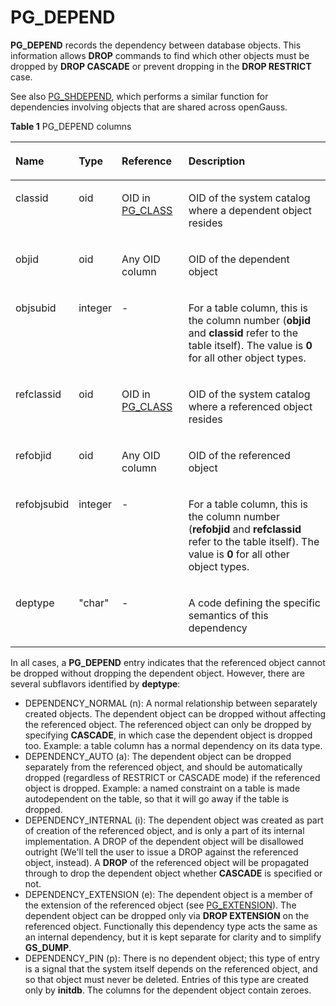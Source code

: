 # PG\_DEPEND<a name="EN-US_TOPIC_0289900127"></a>

**PG\_DEPEND**  records the dependency between database objects. This information allows  **DROP**  commands to find which other objects must be dropped by  **DROP CASCADE**  or prevent dropping in the  **DROP RESTRICT**  case.

See also  [PG\_SHDEPEND](pg_shdepend.md), which performs a similar function for dependencies involving objects that are shared across openGauss.

**Table  1**  PG\_DEPEND columns

<a name="en-us_topic_0283136814_en-us_topic_0237122284_en-us_topic_0059779334_t5f56d256e6154febaa3fb2858bfd40e8"></a>
<table><thead align="left"><tr id="en-us_topic_0283136814_en-us_topic_0237122284_en-us_topic_0059779334_r1dd1c6cf321b483196718dc0ac33ded6"><th class="cellrowborder" valign="top" width="16.16%" id="mcps1.2.5.1.1"><p id="en-us_topic_0283136814_en-us_topic_0237122284_en-us_topic_0059779334_a199dba226dfc4f65b8b47916d478a1fe"><a name="en-us_topic_0283136814_en-us_topic_0237122284_en-us_topic_0059779334_a199dba226dfc4f65b8b47916d478a1fe"></a><a name="en-us_topic_0283136814_en-us_topic_0237122284_en-us_topic_0059779334_a199dba226dfc4f65b8b47916d478a1fe"></a>Name</p>
</th>
<th class="cellrowborder" valign="top" width="11.28%" id="mcps1.2.5.1.2"><p id="en-us_topic_0283136814_en-us_topic_0237122284_en-us_topic_0059779334_a35022be96c074151974b03e5e32cd4e5"><a name="en-us_topic_0283136814_en-us_topic_0237122284_en-us_topic_0059779334_a35022be96c074151974b03e5e32cd4e5"></a><a name="en-us_topic_0283136814_en-us_topic_0237122284_en-us_topic_0059779334_a35022be96c074151974b03e5e32cd4e5"></a>Type</p>
</th>
<th class="cellrowborder" valign="top" width="21.62%" id="mcps1.2.5.1.3"><p id="en-us_topic_0283136814_en-us_topic_0237122284_en-us_topic_0059779334_abe206acdae7d41eaba1447059545fe9b"><a name="en-us_topic_0283136814_en-us_topic_0237122284_en-us_topic_0059779334_abe206acdae7d41eaba1447059545fe9b"></a><a name="en-us_topic_0283136814_en-us_topic_0237122284_en-us_topic_0059779334_abe206acdae7d41eaba1447059545fe9b"></a>Reference</p>
</th>
<th class="cellrowborder" valign="top" width="50.94%" id="mcps1.2.5.1.4"><p id="en-us_topic_0283136814_en-us_topic_0237122284_en-us_topic_0059779334_ab3af16dedd1d4ac4b67d9a879a9f508f"><a name="en-us_topic_0283136814_en-us_topic_0237122284_en-us_topic_0059779334_ab3af16dedd1d4ac4b67d9a879a9f508f"></a><a name="en-us_topic_0283136814_en-us_topic_0237122284_en-us_topic_0059779334_ab3af16dedd1d4ac4b67d9a879a9f508f"></a>Description</p>
</th>
</tr>
</thead>
<tbody><tr id="en-us_topic_0283136814_en-us_topic_0237122284_en-us_topic_0059779334_rc24388db5bbc4b28824779929f28104d"><td class="cellrowborder" valign="top" width="16.16%" headers="mcps1.2.5.1.1 "><p id="en-us_topic_0283136814_en-us_topic_0237122284_en-us_topic_0059779334_ab616a5799198480fa23742c61f49aa8b"><a name="en-us_topic_0283136814_en-us_topic_0237122284_en-us_topic_0059779334_ab616a5799198480fa23742c61f49aa8b"></a><a name="en-us_topic_0283136814_en-us_topic_0237122284_en-us_topic_0059779334_ab616a5799198480fa23742c61f49aa8b"></a>classid</p>
</td>
<td class="cellrowborder" valign="top" width="11.28%" headers="mcps1.2.5.1.2 "><p id="en-us_topic_0283136814_en-us_topic_0237122284_en-us_topic_0059779334_a421d9e61eae54d72bd19d2ce4859521a"><a name="en-us_topic_0283136814_en-us_topic_0237122284_en-us_topic_0059779334_a421d9e61eae54d72bd19d2ce4859521a"></a><a name="en-us_topic_0283136814_en-us_topic_0237122284_en-us_topic_0059779334_a421d9e61eae54d72bd19d2ce4859521a"></a>oid</p>
</td>
<td class="cellrowborder" valign="top" width="21.62%" headers="mcps1.2.5.1.3 "><p id="en-us_topic_0283136814_en-us_topic_0237122284_en-us_topic_0059779334_a95d261e3b32e445b8d1095d28f3fbd28"><a name="en-us_topic_0283136814_en-us_topic_0237122284_en-us_topic_0059779334_a95d261e3b32e445b8d1095d28f3fbd28"></a><a name="en-us_topic_0283136814_en-us_topic_0237122284_en-us_topic_0059779334_a95d261e3b32e445b8d1095d28f3fbd28"></a>OID in <a href="pg_class.md">PG_CLASS</a></p>
</td>
<td class="cellrowborder" valign="top" width="50.94%" headers="mcps1.2.5.1.4 "><p id="en-us_topic_0283136814_en-us_topic_0237122284_en-us_topic_0059779334_a829a3cd7c1c146e8b08443412f00b210"><a name="en-us_topic_0283136814_en-us_topic_0237122284_en-us_topic_0059779334_a829a3cd7c1c146e8b08443412f00b210"></a><a name="en-us_topic_0283136814_en-us_topic_0237122284_en-us_topic_0059779334_a829a3cd7c1c146e8b08443412f00b210"></a>OID of the system catalog where a dependent object resides</p>
</td>
</tr>
<tr id="en-us_topic_0283136814_en-us_topic_0237122284_en-us_topic_0059779334_r6e48ccb4978f4949ad1fbb85e2c32375"><td class="cellrowborder" valign="top" width="16.16%" headers="mcps1.2.5.1.1 "><p id="en-us_topic_0283136814_en-us_topic_0237122284_en-us_topic_0059779334_ac79ce2296c274e479c0b757bdb455bc3"><a name="en-us_topic_0283136814_en-us_topic_0237122284_en-us_topic_0059779334_ac79ce2296c274e479c0b757bdb455bc3"></a><a name="en-us_topic_0283136814_en-us_topic_0237122284_en-us_topic_0059779334_ac79ce2296c274e479c0b757bdb455bc3"></a>objid</p>
</td>
<td class="cellrowborder" valign="top" width="11.28%" headers="mcps1.2.5.1.2 "><p id="en-us_topic_0283136814_en-us_topic_0237122284_en-us_topic_0059779334_ae19211f99b8946c396632d299d15d043"><a name="en-us_topic_0283136814_en-us_topic_0237122284_en-us_topic_0059779334_ae19211f99b8946c396632d299d15d043"></a><a name="en-us_topic_0283136814_en-us_topic_0237122284_en-us_topic_0059779334_ae19211f99b8946c396632d299d15d043"></a>oid</p>
</td>
<td class="cellrowborder" valign="top" width="21.62%" headers="mcps1.2.5.1.3 "><p id="en-us_topic_0283136814_en-us_topic_0237122284_en-us_topic_0059779334_a1aef8d7080924b0cb94eb26d5de7ae7d"><a name="en-us_topic_0283136814_en-us_topic_0237122284_en-us_topic_0059779334_a1aef8d7080924b0cb94eb26d5de7ae7d"></a><a name="en-us_topic_0283136814_en-us_topic_0237122284_en-us_topic_0059779334_a1aef8d7080924b0cb94eb26d5de7ae7d"></a>Any OID column</p>
</td>
<td class="cellrowborder" valign="top" width="50.94%" headers="mcps1.2.5.1.4 "><p id="en-us_topic_0283136814_en-us_topic_0237122284_en-us_topic_0059779334_a18473542e108474495a79aea1814e00a"><a name="en-us_topic_0283136814_en-us_topic_0237122284_en-us_topic_0059779334_a18473542e108474495a79aea1814e00a"></a><a name="en-us_topic_0283136814_en-us_topic_0237122284_en-us_topic_0059779334_a18473542e108474495a79aea1814e00a"></a>OID of the dependent object</p>
</td>
</tr>
<tr id="en-us_topic_0283136814_en-us_topic_0237122284_en-us_topic_0059779334_r4b4e94a81cc04eb7becd76a953270bf4"><td class="cellrowborder" valign="top" width="16.16%" headers="mcps1.2.5.1.1 "><p id="en-us_topic_0283136814_en-us_topic_0237122284_en-us_topic_0059779334_ac599b86ccd3d43c3b6f4233edf5253f6"><a name="en-us_topic_0283136814_en-us_topic_0237122284_en-us_topic_0059779334_ac599b86ccd3d43c3b6f4233edf5253f6"></a><a name="en-us_topic_0283136814_en-us_topic_0237122284_en-us_topic_0059779334_ac599b86ccd3d43c3b6f4233edf5253f6"></a>objsubid</p>
</td>
<td class="cellrowborder" valign="top" width="11.28%" headers="mcps1.2.5.1.2 "><p id="en-us_topic_0283136814_en-us_topic_0237122284_en-us_topic_0059779334_ac47e0faa1d3a4d51852a5f6700e64217"><a name="en-us_topic_0283136814_en-us_topic_0237122284_en-us_topic_0059779334_ac47e0faa1d3a4d51852a5f6700e64217"></a><a name="en-us_topic_0283136814_en-us_topic_0237122284_en-us_topic_0059779334_ac47e0faa1d3a4d51852a5f6700e64217"></a>integer</p>
</td>
<td class="cellrowborder" valign="top" width="21.62%" headers="mcps1.2.5.1.3 "><p id="en-us_topic_0283136814_en-us_topic_0237122284_en-us_topic_0059779334_ab8670bc727e742f2acf8a7ceda31c23e"><a name="en-us_topic_0283136814_en-us_topic_0237122284_en-us_topic_0059779334_ab8670bc727e742f2acf8a7ceda31c23e"></a><a name="en-us_topic_0283136814_en-us_topic_0237122284_en-us_topic_0059779334_ab8670bc727e742f2acf8a7ceda31c23e"></a>-</p>
</td>
<td class="cellrowborder" valign="top" width="50.94%" headers="mcps1.2.5.1.4 "><p id="en-us_topic_0283136814_en-us_topic_0237122284_en-us_topic_0059779334_add7b08fc74b64f719215f917824863d4"><a name="en-us_topic_0283136814_en-us_topic_0237122284_en-us_topic_0059779334_add7b08fc74b64f719215f917824863d4"></a><a name="en-us_topic_0283136814_en-us_topic_0237122284_en-us_topic_0059779334_add7b08fc74b64f719215f917824863d4"></a>For a table column, this is the column number (<strong id="b14570204015312"><a name="b14570204015312"></a><a name="b14570204015312"></a>objid</strong> and <strong id="b10571174011313"><a name="b10571174011313"></a><a name="b10571174011313"></a>classid</strong> refer to the table itself). The value is <strong id="b763017276199"><a name="b763017276199"></a><a name="b763017276199"></a>0</strong> for all other object types.</p>
</td>
</tr>
<tr id="en-us_topic_0283136814_en-us_topic_0237122284_en-us_topic_0059779334_r1a5b439fe0ed47bd965338180243dc3e"><td class="cellrowborder" valign="top" width="16.16%" headers="mcps1.2.5.1.1 "><p id="en-us_topic_0283136814_en-us_topic_0237122284_en-us_topic_0059779334_a3e57befb46da419baab7da84fed4f233"><a name="en-us_topic_0283136814_en-us_topic_0237122284_en-us_topic_0059779334_a3e57befb46da419baab7da84fed4f233"></a><a name="en-us_topic_0283136814_en-us_topic_0237122284_en-us_topic_0059779334_a3e57befb46da419baab7da84fed4f233"></a>refclassid</p>
</td>
<td class="cellrowborder" valign="top" width="11.28%" headers="mcps1.2.5.1.2 "><p id="en-us_topic_0283136814_en-us_topic_0237122284_en-us_topic_0059779334_a99347f122d96442b86fb26b4afe34228"><a name="en-us_topic_0283136814_en-us_topic_0237122284_en-us_topic_0059779334_a99347f122d96442b86fb26b4afe34228"></a><a name="en-us_topic_0283136814_en-us_topic_0237122284_en-us_topic_0059779334_a99347f122d96442b86fb26b4afe34228"></a>oid</p>
</td>
<td class="cellrowborder" valign="top" width="21.62%" headers="mcps1.2.5.1.3 "><p id="en-us_topic_0283136814_en-us_topic_0237122284_en-us_topic_0059779334_af930190c2ec047c3b43c9ba27824899f"><a name="en-us_topic_0283136814_en-us_topic_0237122284_en-us_topic_0059779334_af930190c2ec047c3b43c9ba27824899f"></a><a name="en-us_topic_0283136814_en-us_topic_0237122284_en-us_topic_0059779334_af930190c2ec047c3b43c9ba27824899f"></a>OID in <a href="pg_class.md">PG_CLASS</a></p>
</td>
<td class="cellrowborder" valign="top" width="50.94%" headers="mcps1.2.5.1.4 "><p id="en-us_topic_0283136814_en-us_topic_0237122284_en-us_topic_0059779334_a0012639c2e73476a897a5238e0e0b496"><a name="en-us_topic_0283136814_en-us_topic_0237122284_en-us_topic_0059779334_a0012639c2e73476a897a5238e0e0b496"></a><a name="en-us_topic_0283136814_en-us_topic_0237122284_en-us_topic_0059779334_a0012639c2e73476a897a5238e0e0b496"></a>OID of the system catalog where a referenced object resides</p>
</td>
</tr>
<tr id="en-us_topic_0283136814_en-us_topic_0237122284_en-us_topic_0059779334_r06d96c7b96ed4729b9457cb0eda8e3ce"><td class="cellrowborder" valign="top" width="16.16%" headers="mcps1.2.5.1.1 "><p id="en-us_topic_0283136814_en-us_topic_0237122284_en-us_topic_0059779334_a450cd68af1dd426caa0715ae35aa17ab"><a name="en-us_topic_0283136814_en-us_topic_0237122284_en-us_topic_0059779334_a450cd68af1dd426caa0715ae35aa17ab"></a><a name="en-us_topic_0283136814_en-us_topic_0237122284_en-us_topic_0059779334_a450cd68af1dd426caa0715ae35aa17ab"></a>refobjid</p>
</td>
<td class="cellrowborder" valign="top" width="11.28%" headers="mcps1.2.5.1.2 "><p id="en-us_topic_0283136814_en-us_topic_0237122284_en-us_topic_0059779334_a525bba52e70348c78c121321410bc26a"><a name="en-us_topic_0283136814_en-us_topic_0237122284_en-us_topic_0059779334_a525bba52e70348c78c121321410bc26a"></a><a name="en-us_topic_0283136814_en-us_topic_0237122284_en-us_topic_0059779334_a525bba52e70348c78c121321410bc26a"></a>oid</p>
</td>
<td class="cellrowborder" valign="top" width="21.62%" headers="mcps1.2.5.1.3 "><p id="en-us_topic_0283136814_en-us_topic_0237122284_en-us_topic_0059779334_af2739e50702f44b5bea867d6dad03b00"><a name="en-us_topic_0283136814_en-us_topic_0237122284_en-us_topic_0059779334_af2739e50702f44b5bea867d6dad03b00"></a><a name="en-us_topic_0283136814_en-us_topic_0237122284_en-us_topic_0059779334_af2739e50702f44b5bea867d6dad03b00"></a>Any OID column</p>
</td>
<td class="cellrowborder" valign="top" width="50.94%" headers="mcps1.2.5.1.4 "><p id="en-us_topic_0283136814_en-us_topic_0237122284_en-us_topic_0059779334_af49d993b2fbc4c66b4ad94f52e87383f"><a name="en-us_topic_0283136814_en-us_topic_0237122284_en-us_topic_0059779334_af49d993b2fbc4c66b4ad94f52e87383f"></a><a name="en-us_topic_0283136814_en-us_topic_0237122284_en-us_topic_0059779334_af49d993b2fbc4c66b4ad94f52e87383f"></a>OID of the referenced object</p>
</td>
</tr>
<tr id="en-us_topic_0283136814_en-us_topic_0237122284_en-us_topic_0059779334_rc9c1473d7c6e404ebb91ad70fecab314"><td class="cellrowborder" valign="top" width="16.16%" headers="mcps1.2.5.1.1 "><p id="en-us_topic_0283136814_en-us_topic_0237122284_en-us_topic_0059779334_ac85d310c52724426b44319c138db605f"><a name="en-us_topic_0283136814_en-us_topic_0237122284_en-us_topic_0059779334_ac85d310c52724426b44319c138db605f"></a><a name="en-us_topic_0283136814_en-us_topic_0237122284_en-us_topic_0059779334_ac85d310c52724426b44319c138db605f"></a>refobjsubid</p>
</td>
<td class="cellrowborder" valign="top" width="11.28%" headers="mcps1.2.5.1.2 "><p id="en-us_topic_0283136814_en-us_topic_0237122284_en-us_topic_0059779334_a6b504686dc84422994b1e393a13b7537"><a name="en-us_topic_0283136814_en-us_topic_0237122284_en-us_topic_0059779334_a6b504686dc84422994b1e393a13b7537"></a><a name="en-us_topic_0283136814_en-us_topic_0237122284_en-us_topic_0059779334_a6b504686dc84422994b1e393a13b7537"></a>integer</p>
</td>
<td class="cellrowborder" valign="top" width="21.62%" headers="mcps1.2.5.1.3 "><p id="en-us_topic_0283136814_en-us_topic_0237122284_en-us_topic_0059779334_a57d3bf04320b4c568068c59bedcc60fd"><a name="en-us_topic_0283136814_en-us_topic_0237122284_en-us_topic_0059779334_a57d3bf04320b4c568068c59bedcc60fd"></a><a name="en-us_topic_0283136814_en-us_topic_0237122284_en-us_topic_0059779334_a57d3bf04320b4c568068c59bedcc60fd"></a>-</p>
</td>
<td class="cellrowborder" valign="top" width="50.94%" headers="mcps1.2.5.1.4 "><p id="en-us_topic_0283136814_en-us_topic_0237122284_en-us_topic_0059779334_ac3084e82557540bb966fbd3a9efb570a"><a name="en-us_topic_0283136814_en-us_topic_0237122284_en-us_topic_0059779334_ac3084e82557540bb966fbd3a9efb570a"></a><a name="en-us_topic_0283136814_en-us_topic_0237122284_en-us_topic_0059779334_ac3084e82557540bb966fbd3a9efb570a"></a>For a table column, this is the column number (<strong id="b1522615578318"><a name="b1522615578318"></a><a name="b1522615578318"></a>refobjid</strong> and <strong id="b7233125710311"><a name="b7233125710311"></a><a name="b7233125710311"></a>refclassid</strong> refer to the table itself). The value is <strong id="b101981443269"><a name="b101981443269"></a><a name="b101981443269"></a>0</strong> for all other object types.</p>
</td>
</tr>
<tr id="en-us_topic_0283136814_en-us_topic_0237122284_en-us_topic_0059779334_r08df82cb811f460c802481f5a64c3681"><td class="cellrowborder" valign="top" width="16.16%" headers="mcps1.2.5.1.1 "><p id="en-us_topic_0283136814_en-us_topic_0237122284_en-us_topic_0059779334_aa3bdd58eda27499780f16b3b32b250be"><a name="en-us_topic_0283136814_en-us_topic_0237122284_en-us_topic_0059779334_aa3bdd58eda27499780f16b3b32b250be"></a><a name="en-us_topic_0283136814_en-us_topic_0237122284_en-us_topic_0059779334_aa3bdd58eda27499780f16b3b32b250be"></a>deptype</p>
</td>
<td class="cellrowborder" valign="top" width="11.28%" headers="mcps1.2.5.1.2 "><p id="en-us_topic_0283136814_en-us_topic_0237122284_en-us_topic_0059779334_aeb3e794700454b698b9a7ddb84239898"><a name="en-us_topic_0283136814_en-us_topic_0237122284_en-us_topic_0059779334_aeb3e794700454b698b9a7ddb84239898"></a><a name="en-us_topic_0283136814_en-us_topic_0237122284_en-us_topic_0059779334_aeb3e794700454b698b9a7ddb84239898"></a>"char"</p>
</td>
<td class="cellrowborder" valign="top" width="21.62%" headers="mcps1.2.5.1.3 "><p id="en-us_topic_0283136814_en-us_topic_0237122284_en-us_topic_0059779334_af2a270ef143d418b950d209c7634dabd"><a name="en-us_topic_0283136814_en-us_topic_0237122284_en-us_topic_0059779334_af2a270ef143d418b950d209c7634dabd"></a><a name="en-us_topic_0283136814_en-us_topic_0237122284_en-us_topic_0059779334_af2a270ef143d418b950d209c7634dabd"></a>-</p>
</td>
<td class="cellrowborder" valign="top" width="50.94%" headers="mcps1.2.5.1.4 "><p id="en-us_topic_0283136814_en-us_topic_0237122284_en-us_topic_0059779334_a8e53f3a368f44f1e82046b8898c5526a"><a name="en-us_topic_0283136814_en-us_topic_0237122284_en-us_topic_0059779334_a8e53f3a368f44f1e82046b8898c5526a"></a><a name="en-us_topic_0283136814_en-us_topic_0237122284_en-us_topic_0059779334_a8e53f3a368f44f1e82046b8898c5526a"></a>A code defining the specific semantics of this dependency</p>
</td>
</tr>
</tbody>
</table>

In all cases, a  **PG\_DEPEND**  entry indicates that the referenced object cannot be dropped without dropping the dependent object. However, there are several subflavors identified by  **deptype**: 

-   DEPENDENCY\_NORMAL \(n\): A normal relationship between separately created objects. The dependent object can be dropped without affecting the referenced object. The referenced object can only be dropped by specifying  **CASCADE**, in which case the dependent object is dropped too. Example: a table column has a normal dependency on its data type.
-   DEPENDENCY\_AUTO \(a\): The dependent object can be dropped separately from the referenced object, and should be automatically dropped \(regardless of RESTRICT or CASCADE mode\) if the referenced object is dropped. Example: a named constraint on a table is made autodependent on the table, so that it will go away if the table is dropped.
-   DEPENDENCY\_INTERNAL \(i\): The dependent object was created as part of creation of the referenced object, and is only a part of its internal implementation. A DROP of the dependent object will be disallowed outright \(We'll tell the user to issue a DROP against the referenced object, instead\). A  **DROP**  of the referenced object will be propagated through to drop the dependent object whether  **CASCADE**  is specified or not.
-   DEPENDENCY\_EXTENSION \(e\): The dependent object is a member of the extension of the referenced object \(see  [PG\_EXTENSION](pg_extension.md)\). The dependent object can be dropped only via  **DROP EXTENSION**  on the referenced object. Functionally this dependency type acts the same as an internal dependency, but it is kept separate for clarity and to simplify  **GS\_DUMP**.
-   DEPENDENCY\_PIN \(p\): There is no dependent object; this type of entry is a signal that the system itself depends on the referenced object, and so that object must never be deleted. Entries of this type are created only by  **initdb**. The columns for the dependent object contain zeroes.

